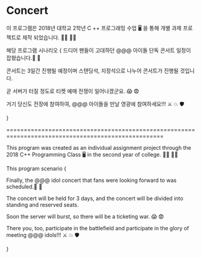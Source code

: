 # Concert
이 프로그램은 2018년 대학교 2학년 C ++ 프로그래밍 수업 🖥 을 통해 개별 과제 프로젝트로 제작 되었습니다. 👨‍💻 👩‍💻

해당 프로그램 시나리오 {
드디어 팬들이 고대하던 @@@ 아이돌 단독 콘서트 일정이 잡혔습니다.🎊 🎉

콘서트는 3일간 진행될 예정이며 스탠딩석, 지정석으로 나누어 콘서트가 진행될 것입니다.

곧 서버가 터질 정도로 티켓 예매 전쟁이 일어나겠군요. 😱 😨

거기 당신도 전장에 참여하여, @@@ 아이돌을 만날 영광에 참여하세요!!! ⚔ 💥 🛡

}

===================================================================================================

This program was created as an individual assignment project through the 2018 C++ Programming Class 🖥 in the second year of college. 👨‍💻 👩‍💻

This program scenario {

Finally, the @@@ idol concert that fans were looking forward to was scheduled.🎊 🎉

The concert will be held for 3 days, and the concert will be divided into standing and reserved seats.

Soon the server will burst, so there will be a ticketing war. 😱 😨

There you, too, participate in the battlefield and participate in the glory of meeting @@@ idols!!! ⚔ 💥 🛡

}
